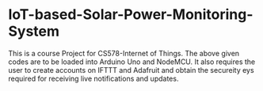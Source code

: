 # IoT-based-Solar-Power-Monitoring-System

This is a course Project for CS578-Internet of Things. 
The above given codes are to be loaded into Arduino Uno and NodeMCU. It also requires the user to create accounts on IFTTT and Adafruit and obtain the secureity eys required for receiving live notifications and updates. 
